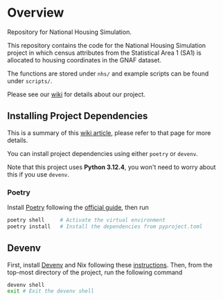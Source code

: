 # Overview

Repository for National Housing Simulation.

This repository contains the code for the National Housing Simulation project in which census attributes from the Statistical Area 1 (SA1) is allocated to housing coordinates in the GNAF dataset.

The functions are stored under `nhs/` and example scripts can be found under `scripts/`.

Please see our [wiki](https://github.com/zazwaz12/CITS3200---National-Housing-Simulation/wiki/1.-Home) for details about our project.

## Installing Project Dependencies
This is a summary of this [wiki article](https://github.com/zazwaz12/CITS3200---National-Housing-Simulation/wiki/2.-Installation/), please refer to that page for more details.

You can install project dependencies using either `poetry` or `devenv`. 

Note that this project uses **Python 3.12.4**, you won't need to worry about this if you use `devenv`.

### Poetry

Install [Poetry](https://python-poetry.org/) following the [official guide](https://python-poetry.org/docs/#installing-with-the-official-installer), then run

```bash
poetry shell     # Activate the virtual environment
poetry install   # Install the dependencies from pyproject.toml
```

## Devenv
First, install [Devenv](https://devenv.sh/) and Nix following these [instructions](https://devenv.sh/getting-started/). Then, from the top-most directory of the project, run the following command

```bash
devenv shell
exit # Exit the devenv shell
```

